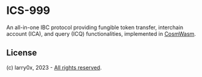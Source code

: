# ICS-999

An all-in-one IBC protocol providing fungible token transfer, interchain account (ICA), and query (ICQ) functionalities, implemented in [CosmWasm](https://github.com/CosmWasm/cosmwasm).

## License

(c) larry0x, 2023 - [All rights reserved](./LICENSE).
